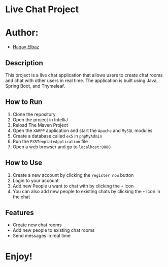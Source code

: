 # Live Chat Project

# Author:
* [Hagay Elbaz](mailto:hagayel@edu.hac.ac.il)

## Description
This project is a live chat application that allows users to create chat rooms and chat with other users in real time. The application is built using Java, Spring Boot, and Thymeleaf.

## How to Run
1. Clone the repository
2. Open the project in IntelliJ
3. Reload The Maven Project
4. Open the `XAMPP` application and start the `Apache` and `MySQL` modules
5. Create a database called `ex5` in `phpMyAdmin`
6. Run the `EX5TemplateApplication` file
7. Open a web browser and go to `localhost:8080`

## How to Use
1. Create a new account by clicking the `register now` button
2. Login to your account
3. Add new People u want to chat with by clicking the `+` Icon
4. You can also add new people to existing chats by clicking the `+` Icon in the chat

## Features
- Create new chat rooms
- Add new people to existing chat rooms
- Send messages in real time

# Enjoy!

